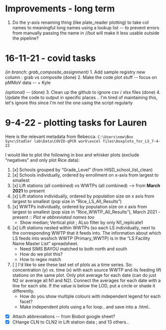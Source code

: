 # Improvements - long term
1. Do the y-axis renaming thing (like plate_reader plotting) to take col names to meaningful long names using a lookup list -- to prevent errors from manually passing the name in //but will make it less usable outside the pipeline?


# 16-11-21 - covid tasks

_(in branch: grab_composite_assignment)_ 1. Add sample registry new column : grab vs composite
(done) 2. Make the code plot stuff -- focus on pMMoV data -- + Kyle

_(optional)_ --
(done) 3. Clean up the github to ignore csv / xlsx files
(done) 4. Update the code to output in specific places .. I'm tired of maintaining this, let's ignore this since I'm not the one using the script regularly

# 9-4-22 - plotting tasks for Lauren

Here is the relevant metadata from Rebecca. `C:\Users\new\Box Sync\Stadler lab\Data\COVID-qPCR work\excel files\boxplots_for_LS_7-4-22`

I would like to plot the following in box and whisker plots (exclude “negatives” and only plot Rice data):

1. [x] Schools grouped by “Grade_Level” (from HISD_school_list_clean)
2. [x] Schools individually, ordered by enrollment on x-axis from largest to smallest
3. [x] Lift stations (all combined) vs WWTPs (all combined) —> from **March 2021** to present
4. [x]  Lift stations individually, ordered by population size on x axis from largest to smallest (pop size in “Rice_LS_All_Results”)
5. [x] WWTPs individually, ordered by population size on x axis from largest to smallest (pop size in “Rice_WWTP_All_Results”), March 2021 - present :: *Plot w abbreviated names too*
	- Show median; Vertical plot ; ALso filter by only N1_replicate1 
6. [x] Lift stations nested within WWTPs (so each LS individually, next to the corresponding WWTP that it feeds into. The information about which LS feeds into wsshich WWTP (Primary_WWTP) is in the “LS Facility Name Master List” spreadsheet.
	- Need SIMS BAYOU matched to both north and south
	- How do we plot this?
	- How to regex match 
7. [ ] I'd like to see these last set of plots as a time series. So: concentration (y) vs. time (x) with each source WWTP and its feeding lift stations on the same plot. Only plot average for each date (can do just N2 or average all N1 and N2). Connect the averages for each date with a line for each site. If the value is below the LOD, put a circle or shade it differently.
	- How do you show multiple colours with independent legend for each facet?
	- Make independent plots using a for loop.. and save into a .html.. 

- [x] Attach abbreviations -- from Biobot google sheet?
- [x] CHange CLN to CLN2 in Lift station data ; and 13 others..